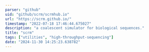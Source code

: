 ```yaml
---
parser: "github"
uid: "github/scrm/scrmhub.io"
url: "https://scrm.github.io/"
timestamp: "2022-07-18 17:46:44.675027"
description: "a coalescent simulator for biological sequences."
title: "scrm"
tags: ["utilities", "high-throughput-sequencing"]
date: "2024-11-30 14:25:23.638782"
---
```

